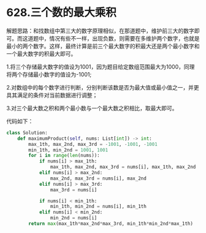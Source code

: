 # 628.三个数的最大乘积

解题思路：和找数组中第三大的数字原理相似，在那道题中，维护前三大的数字即可。而这道题中，情况有些不一样，出现负数，则需要在多维护两个数字，也就是最小的两个数字。这样，最终计算是前三个最大数字的积最大还是两个最小数字和一个最大数字的积最大即可。

1.将三个存储最大数字的值设为1001，因为题目给定数组范围最大为1000，同理将两个存储最小数字的值设为-1001;

2.对数组中的每个数字进行判断，分别判断该数是否为最大值或最小值之一，并更具其满足的条件对当前数据进行调整；

3.对三个最大数之积和两个最小数与一个最大数之积相比，取最大即可。

代码如下：

```python
class Solution:
    def maximumProduct(self, nums: List[int]) -> int:
        max_1th, max_2nd, max_3rd = -1001, -1001, -1001
        min_1th, min_2nd = 1001, 1001
        for i in range(len(nums)):
            if nums[i] > max_1th:
                max_1th, max_2nd, max_3rd = nums[i], max_1th, max_2nd
            elif nums[i] > max_2nd:
                max_2nd, max_3rd = nums[i], max_2nd
            elif nums[i] > max_3rd:
                max_3rd = nums[i]

            if nums[i] < min_1th:
                min_1th, min_2nd = nums[i], min_1th
            elif nums[i] < min_2nd:
                min_2nd = nums[i]
        return max(max_1th*max_2nd*max_3rd, min_1th*min_2nd*max_1th)
```